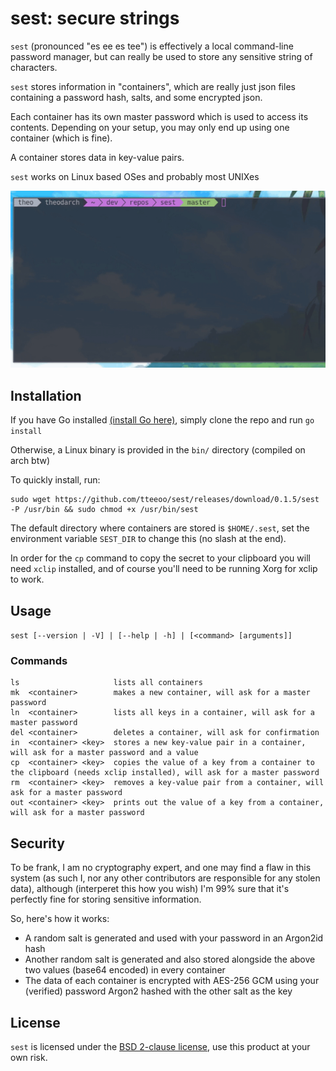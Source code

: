 # sest: secure strings

`sest` (pronounced "es ee es tee") is effectively a local command-line password manager, but can really be used to store any sensitive string of characters.

`sest` stores information in "containers", which are really just json files containing a password hash, salts, and some encrypted json.

Each container has its own master password which is used to access its contents. Depending on your setup, you may only end up using one container (which is fine).

A container stores data in key-value pairs.

`sest` works on Linux based OSes and probably most UNIXes

![usage gif](https://raw.githubusercontent.com/tteeoo/sest/master/usage.gif)

## Installation
If you have Go installed [(install Go here)](https://golang.org/doc/install#install), simply clone the repo and run `go install` 

Otherwise, a Linux binary is provided in the `bin/` directory (compiled on arch btw)

To quickly install, run:
```
sudo wget https://github.com/tteeoo/sest/releases/download/0.1.5/sest -P /usr/bin && sudo chmod +x /usr/bin/sest
```

The default directory where containers are stored is `$HOME/.sest`, set the environment variable `SEST_DIR` to change this (no slash at the end).

In order for the `cp` command to copy the secret to your clipboard you will need `xclip` installed, and of course you'll need to be running Xorg for xclip to work.

## Usage
`sest [--version | -V] | [--help | -h] | [<command> [arguments]]`

### Commands
```
ls                     lists all containers
mk  <container>        makes a new container, will ask for a master password
ln  <container>        lists all keys in a container, will ask for a master password
del <container>        deletes a container, will ask for confirmation
in  <container> <key>  stores a new key-value pair in a container, will ask for a master password and a value
cp  <container> <key>  copies the value of a key from a container to the clipboard (needs xclip installed), will ask for a master password
rm  <container> <key>  removes a key-value pair from a container, will ask for a master password
out <container> <key>  prints out the value of a key from a container, will ask for a master password
```

## Security
To be frank, I am no cryptography expert, and one may find a flaw in this system (as such I, nor any other contributors are responsible for any stolen data), although (interperet this how you wish) I'm 99% sure that it's perfectly fine for storing sensitive information.

So, here's how it works:

* A random salt is generated and used with your password in an Argon2id hash
* Another random salt is generated and also stored alongside the above two values (base64 encoded) in every container
* The data of each container is encrypted with AES-256 GCM using your (verified) password Argon2 hashed with the other salt as the key

## License

`sest` is licensed under the [BSD 2-clause license](https://github.com/tteeoo/sest/blob/master/LICENSE), use this product at your own risk.
